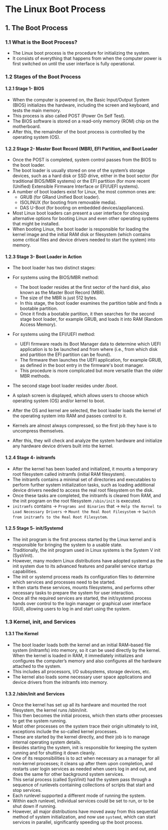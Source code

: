 # The Linux Boot Process

## 1. The Boot Process

### 1.1 What is the Boot Process?

- The Linux boot process is the procedure for initializing the system.
- It consists of everything that happens from when the computer power is first switched on until the user interface is fully operational.

### 1.2 Stages of the Boot Process

#### 1.2.1 Stage 1- BIOS

- When the computer is powered on, the Basic Input/Output System (BIOS) initializes the hardware, including the screen and keyboard, and tests the main memory.
- This process is also called POST (Power On Self Test).
- The BIOS software is stored on a read-only memory (ROM) chip on the motherboard.
- After this, the remainder of the boot process is controlled by the operating system (OS).

#### 1.2.2 Stage 2- Master Boot Record (MBR), EFI Partition, and Boot Loader

- Once the POST is completed, system control passes from the BIOS to the boot loader.
- The boot loader is usually stored on one of the system’s storage devices, such as a hard disk or SSD drive, either in the boot sector (for traditional BIOS/MBR systems) or the EFI partition (for more recent (Unified) Extensible Firmware Interface or EFI/UEFI systems).
- A number of boot loaders exist for Linux, the most common ones are:
  - GRUB (for GRand Unified Boot loader).
  - ISOLINUX (for booting from removable media).
  - DAS U-Boot (for booting on embedded devices/appliances).
- Most Linux boot loaders can present a user interface for choosing alternative options for booting Linux and even other operating systems that might be installed.
- When booting Linux, the boot loader is responsible for loading the kernel image and the initial RAM disk or filesystem (which contains some critical files and device drivers needed to start the system) into memory.

#### 1.2.3 Stage 3- Boot Loader in Action

- The boot loader has two distinct stages:
  
- For systems using the BIOS/MBR method:
  - The boot loader resides at the first sector of the hard disk, also known as the Master Boot Record (MBR).
  - The size of the MBR is just 512 bytes.
  - In this stage, the boot loader examines the partition table and finds a bootable partition.
  - Once it finds a bootable partition, it then searches for the second stage boot loader, for example GRUB, and loads it into RAM (Random Access Memory).
- For systems using the EFI/UEFI method:
  - UEFI firmware reads its Boot Manager data to determine which UEFI application is to be launched and from where (i.e., from which disk and partition the EFI partition can be found).
  - The firmware then launches the UEFI application, for example GRUB, as defined in the boot entry in the firmware's boot manager.
  - This procedure is more complicated but more versatile than the older MBR methods.

- The second stage boot loader resides under /boot.
- A splash screen is displayed, which allows users to choose which operating system (OS) and/or kernel to boot.
- After the OS and kernel are selected, the boot loader loads the kernel of the operating system into RAM and passes control to it.
- Kernels are almost always compressed, so the first job they have is to uncompress themselves.
- After this, they will check and analyze the system hardware and initialize any hardware device drivers built into the kernel.

#### 1.2.4 Stage 4- initramfs

- After the kernel has been loaded and initialized, it mounts a temporary root filesystem called initramfs (initial RAM filesystem).
- The initramfs contains a minimal set of directories and executables to perform further system initialization tasks, such as loading additional device drivers needed to access the real root filesystem on the disk.
- Once these tasks are completed, the initramfs is cleared from RAM, and the init program on the root filesystem `/sbin/init` is executed.
- `initramfs` contains -> `Programs and Binaries` that -> `Help the Kernel to Load Necessary Drivers` -> `Mount the Real Root Filesystem` -> `Switch from initramfs to the Real Root Filesystem`.

#### 1.2.5 Stage 5- init/Systemd

- The init program is the first process started by the Linux kernel and is responsible for bringing the system to a usable state.
- Traditionally, the init program used in Linux systems is the System V init (SysVinit).
- However, many modern Linux distributions have adopted systemd as the init system due to its advanced features and parallel service startup capabilities.
- The init or systemd process reads its configuration files to determine which services and processes need to be started.
- It then starts these services, mounts filesystems, and performs other necessary tasks to prepare the system for user interaction.
- Once all the required services are started, the init/systemd process hands over control to the login manager or graphical user interface (GUI), allowing users to log in and start using the system.

### 1.3 Kernel, init, and Services

#### 1.3.1 The Kernel

- The boot loader loads both the kernel and an initial RAM–based file system (initramfs) into memory, so it can be used directly by the kernel.
When the kernel is loaded in RAM, it immediately initializes and configures the computer’s memory and also configures all the hardware attached to the system.
- This includes all processors, I/O subsystems, storage devices, etc.
- The kernel also loads some necessary user space applications and device drivers from the initramfs into memory.

#### 1.3.2 /sbin/init and Services

- Once the kernel has set up all its hardware and mounted the root filesystem, the kernel runs /sbin/init.
- This then becomes the initial process, which then starts other processes to get the system running.
- Most other processes on the system trace their origin ultimately to init, exceptions include the so-called kernel processes.
- These are started by the kernel directly, and their job is to manage internal operating system details.
- Besides starting the system, init is responsible for keeping the system running and for shutting it down cleanly.
- One of its responsibilities is to act when necessary as a manager for all non-kernel processes; it cleans up after them upon completion, and restarts user login services as needed when users log in and out, and does the same for other background system services.
- This serial process (called SysVinit) had the system pass through a sequence of runlevels containing collections of scripts that start and stop services.
- Each runlevel supported a different mode of running the system.
- Within each runlevel, individual services could be set to run, or to be shut down if running.
- However, all major distributions have moved away from this sequential method of system initialization, and now use `systemd`, which can start services in parallel, significantly speeding up the boot process.
